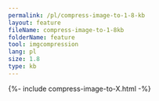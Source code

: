 ```yaml
---
permalink: /pl/compress-image-to-1-8-kb
layout: feature
fileName: compress-image-to-1-8kb
folderName: feature
tool: imgcompression
lang: pl
size: 1.8
type: kb
---
```


{%- include compress-image-to-X.html -%}
